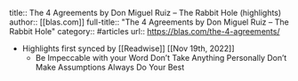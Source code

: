 title:: The 4 Agreements by Don Miguel Ruiz – The Rabbit Hole (highlights)
author:: [[blas.com]]
full-title:: "The 4 Agreements by Don Miguel Ruiz – The Rabbit Hole"
category:: #articles
url:: https://blas.com/the-4-agreements/

- Highlights first synced by [[Readwise]] [[Nov 19th, 2022]]
	- Be Impeccable with your Word
	  Don’t Take Anything Personally
	  Don’t Make Assumptions
	  Always Do Your Best
